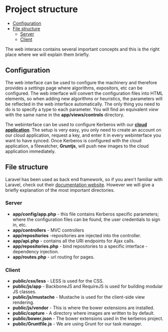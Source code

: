 # Project structure

* [Configuration](#configuration)
* [File structure](#file-structure)
	* [Server](#server)
	* [Client](#client)

The web interace contains several important concepts and this is the right place where we will explain them briefly.

<a name="configuration"></a>
## Configuration

The web interface can be used to configure the machinery and therefore provides a *settings* page where algorithms, expositors, etc can be configured. The web interface will convert the configuration files into HTML elements, so when adding new algorithms or heuristics, the parameters will be reflected in the web interface automatically. The only thing you need to do is to specify a type to each parameter. You will find an equivalent *view* with the same name in the **app/views/controls** directory.

The webinterface can be used to configure Kerberos with our [**cloud application**](/addons/Cloud). The setup is very easy, you only need to create an account on our cloud application, request a key, and enter it in every webinterface you want to have synced. Once Kerberos is configured with the cloud application, a filewatcher, **Gruntjs**, will push new images to the cloud application immediately.

<a name="file-structure"></a>
## File structure

Laravel has been used as back end framework, so if you aren't familiar with Laravel, check out their [documentation website](http://laravel.com/docs). However we will give a briefly explanation of the most important directories.

<a name="server"></a>
### Server
* **app/config/app.php** - this file contains Kerberos specific parameters; where the configuration files can be found, the user credentials to sign in, etc.
* **app/controllers** - MVC controllers
* **app/repositories** -repositories are injected into the controller.
* **app/api.php** - contains all the URI endpoints for Ajax calls.
* **app/repositories.php** - bind repositories to a specific interface - dependency injection.
* **app/routes.php** - url routing for pages.

<a name="client"></a>
### Client

* **public/css/less** - LESS is used for the CSS.
* **public/js/app** - BackboneJS and RequireJS is used for building modular JS classes.
* **public/js/mustache** - Mustache is used for the client-side view rendering. 
* **public/js/vendor** - This is where the bower extensions are installed.
* **public/capture** - A directory where images are written to by default.
* **public/bower.json** - The bower extensions used in the kerberos project.
* **public/Gruntfile.js** - We are using Grunt for our task manager.